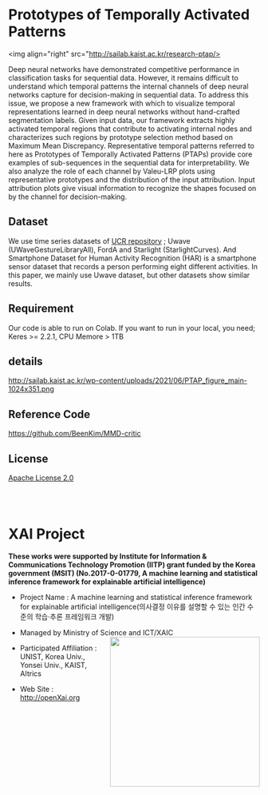 # Prototypes of Temporally Activated Patterns

<img align="right" src="http://sailab.kaist.ac.kr/research-ptap/>

Deep neural networks have demonstrated competitive performance in classification tasks for sequential data. However, it remains difficult to understand which temporal patterns the internal channels of deep neural networks capture for decision-making in sequential data. To address this issue, we propose a new framework with which to visualize temporal representations learned in deep neural networks without hand-crafted segmentation labels. Given input data, our framework extracts highly activated temporal regions that contribute to activating internal nodes and characterizes such regions by prototype selection method based on Maximum Mean Discrepancy. Representative temporal patterns referred to here as Prototypes of Temporally Activated Patterns (PTAPs) provide core examples of sub-sequences in the sequential data for interpretability. We also analyze the role of each channel by Valeu-LRP plots using representative prototypes and the distribution of the input attribution. Input attribution plots give visual information to recognize the shapes focused on by the channel for decision-making.

                    
## Dataset 
We use time series datasets of [UCR repository](https://www.cs.ucr.edu/~eamonn/time_series_data/) ; Uwave (UWaveGestureLibraryAll), FordA and Starlight (StarlightCurves). And Smartphone Dataset for Human Activity Recognition (HAR) is a smartphone sensor dataset that records a person performing eight different activities. In this paper, we mainly use Uwave dataset, but other datasets show similar results.
                
                        
## Requirement
Our code is able to run on Colab. If you want to run in your local, you need; Keres >= 2.2.1, CPU Memore > 1TB                        
                        
                        
## details                        
http://sailab.kaist.ac.kr/wp-content/uploads/2021/06/PTAP_figure_main-1024x351.png
                        
                        
## Reference Code 
https://github.com/BeenKim/MMD-critic                        


## License
[Apache License 2.0](https://github.com/OpenXAIProject/tutorials/blob/master/LICENSE "Apache")


<br /> 
<br />

# XAI Project 

**These works were supported by Institute for Information & Communications Technology Promotion (IITP) grant funded by the Korea government (MSIT) (No.2017-0-01779, A machine learning and statistical inference framework for explainable artificial intelligence)**

+ Project Name : A machine learning and statistical inference framework for explainable artificial intelligence(의사결정 이유를 설명할 수 있는 인간 수준의 학습·추론 프레임워크 개발)

+ Managed by Ministry of Science and ICT/XAIC <img align="right" src="http://xai.unist.ac.kr/static/img/logos/XAIC_logo.png" width=300px>

+ Participated Affiliation : UNIST, Korea Univ., Yonsei Univ., KAIST, AItrics  

+ Web Site : <http://openXai.org>
